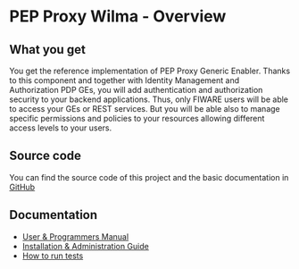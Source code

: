 # PEP Proxy Wilma - Overview

## What you get

You get the reference implementation of PEP Proxy Generic Enabler. Thanks to this component and together with Identity Management and Authorization PDP GEs, you will add authentication and authorization security to your backend applications. Thus, only FIWARE users will be able to access your GEs or REST services. But you will be able also to manage specific permissions and policies to your resources allowing different access levels to your users.

## Source code

You can find the source code of this project and the basic documentation in [GitHub](https://github.com/ging/fiware-pep-proxy)

## Documentation  

  - [User & Programmers Manual](user_guide.md)
  - [Installation & Administration Guide](admin_guide.md)
  - [How to run tests](admin_guide.md#end-to-end-testing)